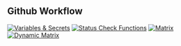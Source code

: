 ## Github Workflow

[![Variables & Secrets](https://github.com/github-actions-repo/course-code/actions/workflows/vars-and-secrets.yaml/badge.svg)](https://github.com/github-actions-repo/course-code/actions/workflows/vars-and-secrets.yaml)
[![Status Check Functions](https://github.com/github-actions-repo/course-code/actions/workflows/status-check.yaml/badge.svg)](https://github.com/github-actions-repo/course-code/actions/workflows/status-check.yaml)
[![Matrix](https://github.com/github-actions-repo/course-code/actions/workflows/matrix.yaml/badge.svg)](https://github.com/github-actions-repo/course-code/actions/workflows/matrix.yaml)
[![Dynamic Matrix](https://github.com/github-actions-repo/course-code/actions/workflows/dynamic-matrix.yaml/badge.svg)](https://github.com/github-actions-repo/course-code/actions/workflows/dynamic-matrix.yaml)
